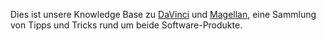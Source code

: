 Dies ist unsere Knowledge Base zu [DaVinci](https://davinci.stueber.de) und [Magellan](https://magellan.stueber.de), eine Sammlung von Tipps und Tricks rund um beide Software-Produkte. 
